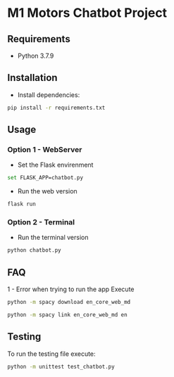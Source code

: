 # M1 Motors Chatbot Project 

## Requirements
* Python 3.7.9

## Installation
- Install dependencies:
```sh
pip install -r requirements.txt
```

## Usage
### Option 1 - WebServer
- Set the Flask envirenment
```sh
set FLASK_APP=chatbot.py
```

- Run the web version
```sh
flask run
```
### Option 2 - Terminal
- Run the terminal version
```sh
python chatbot.py
```

## FAQ
1 - Error when trying to run the app
Execute
```sh
python -m spacy download en_core_web_md

python -m spacy link en_core_web_md en
```

## Testing
To run the testing file execute:
```sh
python -m unittest test_chatbot.py
```